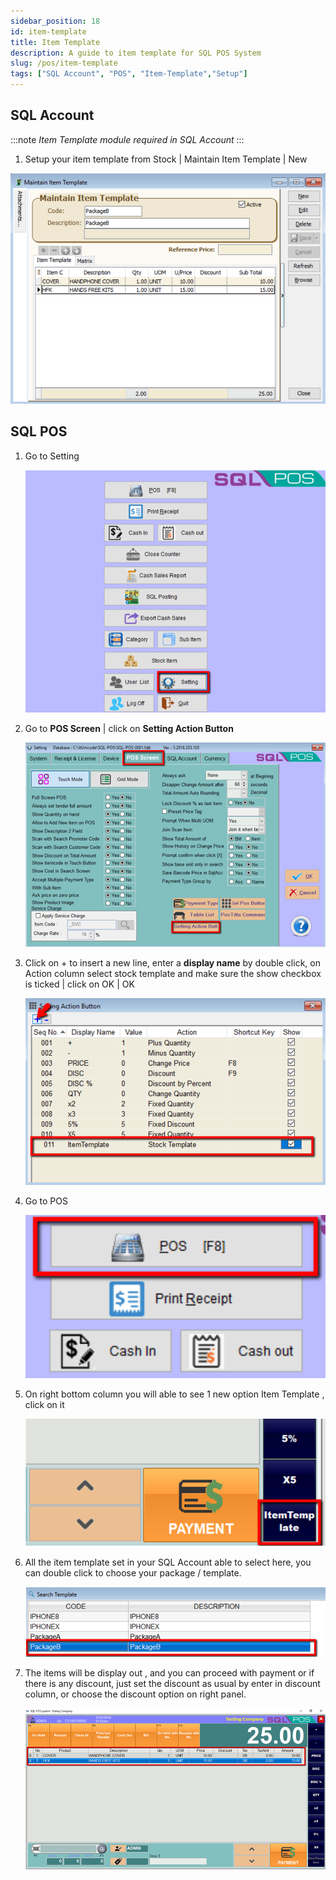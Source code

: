 ```yaml
---
sidebar_position: 18
id: item-template
title: Item Template
description: A guide to item template for SQL POS System
slug: /pos/item-template
tags: ["SQL Account", "POS", "Item-Template","Setup"]
---
```


## SQL Account

:::note
*Item Template module required in SQL Account*
:::

1. Setup your item template from Stock | Maintain Item Template | New

![1](../../static/img/pos/item-template/1.png)

## SQL POS

1. Go to Setting

    ![2](../../static/img/pos/item-template/2.png)

2. Go to **POS Screen** | click on **Setting Action Button**

    ![3](../../static/img/pos/item-template/3.png)

3. Click on + to insert a new line, enter a **display name** by double click, on Action column select stock template and make sure the show checkbox is ticked | click on OK | OK

    ![4](../../static/img/pos/item-template/4.png)

4. Go to POS

    ![5](../../static/img/pos/item-template/5.png)

5. On right bottom column you will able to see 1 new option Item Template , click on it

    ![6](../../static/img/pos/item-template/6.png)

6. All the item template set in your SQL Account able to select here, you can double click to choose your package / template.

    ![7](../../static/img/pos/item-template/7.png)

7. The items will be display out , and you can proceed with payment or if there is any discount, just set the discount as usual by enter in discount column, or choose the discount option on right panel.

    ![8](../../static/img/pos/item-template/8.png)
